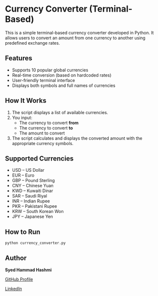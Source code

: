 # Currency Converter (Terminal-Based)

This is a simple terminal-based currency converter developed in Python. It allows users to convert an amount from one currency to another using predefined exchange rates.

## Features

- Supports 10 popular global currencies
- Real-time conversion (based on hardcoded rates)
- User-friendly terminal interface
- Displays both symbols and full names of currencies

## How It Works

1. The script displays a list of available currencies.
2. You input:
   - The currency to convert **from**
   - The currency to convert **to**
   - The amount to convert
3. The script calculates and displays the converted amount with the appropriate currency symbols.

## Supported Currencies

- USD – US Dollar
- EUR – Euro
- GBP – Pound Sterling
- CNY – Chinese Yuan
- KWD – Kuwaiti Dinar
- SAR – Saudi Riyal
- INR – Indian Rupee
- PKR – Pakistani Rupee
- KRW – South Korean Won
- JPY – Japanese Yen

## How to Run

```bash
python currency_converter.py
````

## Author

**Syed Hammad Hashmi**

[GitHub Profile](https://github.com/hashmihammad)

[LinkedIn](http://linkedin.com/in/syed-hammad-hashmi)
